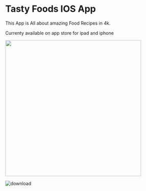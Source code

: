 # Tasty Foods IOS App

This App is All about amazing Food Recipes in 4k.

 Currenty available on app store for ipad and iphone
 
 </a> <a href="https://itunes.apple.com/in/developer/amit-verma/id1219761009 "><img src="https://cloud.githubusercontent.com/assets/14006536/25313080/f8d0a752-2844-11e7-83bc-172e8de8c51f.png" width="425"/> </a><br/>
 
 ![download](https://cloud.githubusercontent.com/assets/14006536/25555864/c5fda2e8-2d0e-11e7-9c91-22ec8ba60500.jpeg)

 

